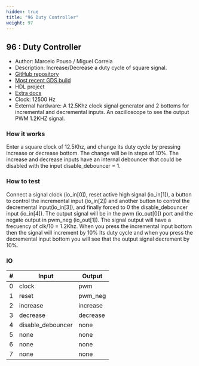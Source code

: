 ```yaml
---
hidden: true
title: "96 Duty Controller"
weight: 97
---
```


## 96 : Duty Controller

* Author: Marcelo Pouso / Miguel Correia
* Description: Increase/Decrease a duty cycle of square signal.
* [GitHub repository](https://github.com/migcorre/tt02-dc)
* [Most recent GDS build](https://github.com/migcorre/tt02-dc/actions/runs/3471546682)
* HDL project
* [Extra docs]()
* Clock: 12500 Hz
* External hardware: A 12.5Khz clock signal generator and 2 bottoms for incremental and decremental inputs. An oscilloscope to see the output PWM 1.2KHZ signal. 



### How it works

Enter a square clock of 12.5Khz, and change its duty cycle by pressing increase or decrease bottom. The change will be in steps of 10%. The increase and decrease inputs have an internal debouncer that could be disabled with the input disable_debouncer = 1.

### How to test

Connect a signal clock (io_in[0]), reset active high signal (io_in[1]), a button to control the incremental input (io_in[2]) and another button to control the decremental input(io_in[3]), and finally forced to 0 the disable_debouncer input (io_in[4]). The output signal will be in the pwm (io_out[0]) port and the negate output in pwm_neg (io_out[1]). The signal output will have a frecuency of clk/10 = 1.2Khz. When you press the incremental input bottom then the signal will increment by 10% Its duty cycle and when you press the decremental input bottom you will see that the output signal decrement by 10%.

### IO

| # | Input        | Output       |
|---|--------------|--------------|
| 0 | clock  | pwm |
| 1 | reset  | pwm_neg |
| 2 | increase  | increase |
| 3 | decrease  | decrease |
| 4 | disable_debouncer  | none |
| 5 | none  | none |
| 6 | none  | none |
| 7 | none  | none |
